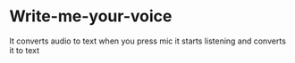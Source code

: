 # Write-me-your-voice
It converts audio to text when you press mic it starts listening and converts it to text 
